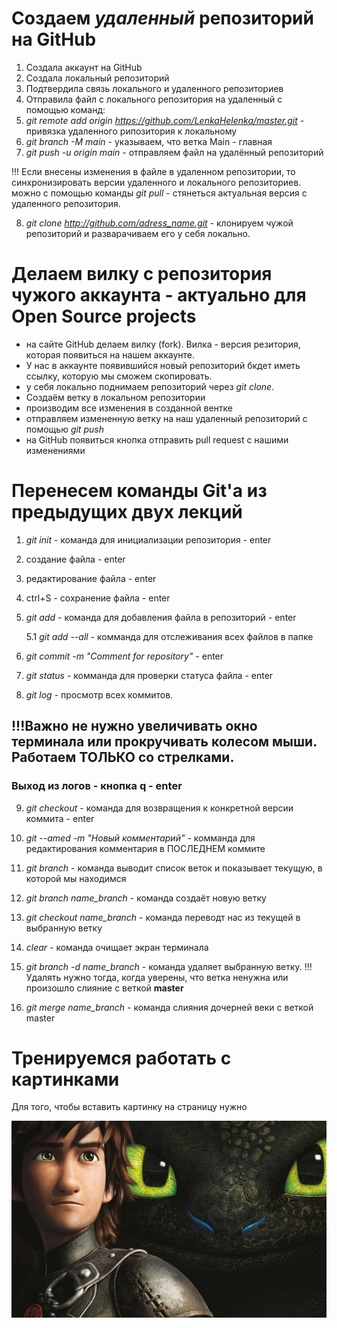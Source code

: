 
# Создаем *удаленный* репозиторий на GitHub 

1. Создала аккаунт на GitHub 
2. Создала локальный репозиторий
3. Подтвердила связь локального и удаленного репозиториев
4. Отправила файл с локального репозитория на удаленный с помощью команд: 
5. *git remote add origin https://github.com/LenkaHelenka/master.git* - привязка удаленного рипозитория к локальному
6. *git branch -M main* - указываем, что ветка Main  - главная
7. *git push -u origin main* - отправляем файл на удалённый репозиторий

!!! Если внесены изменения в файле в удаленном репозитории, то синхронизировать версии удаленного и локального репозиториев. можно с помощью команды *git pull* - стянеться актуальная версия с удаленного репозитория.

8. *git clone http://github.com/adress_name.git* - клонируем чужой репозиторий и разварачиваем его у себя локально.

# Делаем вилку с репозитория чужого аккаунта - актуально для Open Source projects

- на сайте GitHub делаем вилку (fork). Вилка - версия резитория, которая появиться на нашем аккаунте.
- У нас в аккаунте появившийся новый репозиторий бкдет иметь ссылку, которую мы сможем скопировать.
- у себя локально поднимаем репозиторий через *git clone*.
- Создаём ветку в локальном репозитории
- производим все изменения в созданной вентке
- отправляем измененную ветку на наш удаленный репозиторий с помощью *git push*
- на GitHub появиться кнопка отправить pull request с нашими изменениями

# Перенесем команды Git'a из предыдущих двух лекций

1. *git init* - команда для инициализации репозитория - enter
2. создание файла - enter
3. редактирование файла - enter
4. ctrl+S  - сохранение файла  - enter
5. *git add* - команда для добавления файла в репозиторий - enter
    
    5.1 *git add --all* - комманда для отслеживания всех файлов в папке
6. *git commit -m "Comment for repository"* - enter
7. *git status* - комманда для проверки статуса файла - enter
8. *git log* - просмотр всех коммитов. 
## !!!Важно не нужно увеличивать окно терминала или прокручивать колесом мыши. Работаем ТОЛЬКО со стрелками.
### Выход из логов - кнопка q - enter
9. *git checkout* - команда для возвращения к конкретной версии коммита - enter
10. *git --amed -m "Новый комментарий"* - комманда для редактирования комментария в ПОСЛЕДНЕМ коммите
11. *git branch* - команда выводит список веток и показывает текущую, в которой мы находимся

12. *git branch name_branch* - команда создаёт новую ветку

13. *git checkout name_branch* - команда переводт нас из текущей в выбранную ветку

14. *clear* - команда очищает экран терминала

15. *git branch -d name_branch* - команда удаляет выбранную ветку.
!!! Удалять нужно тогда, когда уверены, что ветка ненужна или произошло слияние с веткой __master__

16. *git merge name_branch* - команда слияния дочерней веки с веткой master

# Тренируемся работать с картинками

Для того, чтобы вставить картинку на страницу нужно

![Как приручить дракона](dragon.jpg)

